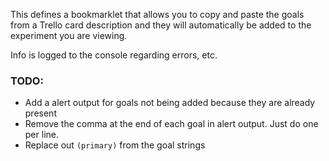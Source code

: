 This defines a bookmarklet that allows you to copy and paste the goals from a Trello card description and they will automatically be added to the experiment you are viewing.

Info is logged to the console regarding errors, etc.


### TODO:

- Add a alert output for goals not being added because they are already present
- Remove the comma at the end of each goal in alert output. Just do one per line.
- Replace out `(primary)` from the goal strings